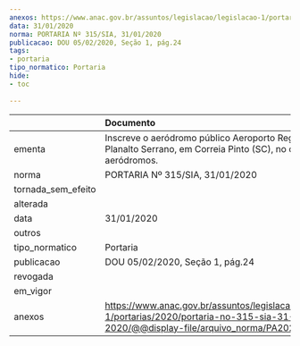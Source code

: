 ```yaml
---
anexos: https://www.anac.gov.br/assuntos/legislacao/legislacao-1/portarias/2020/portaria-no-315-sia-31-01-2020/@@display-file/arquivo_norma/PA2020-0315.pdf
data: 31/01/2020
norma: PORTARIA Nº 315/SIA, 31/01/2020
publicacao: DOU 05/02/2020, Seção 1, pág.24
tags:
- portaria
tipo_normatico: Portaria
hide: 
- toc 
 
---
```


|                    | Documento                                                                                                                                           |
|:-------------------|:----------------------------------------------------------------------------------------------------------------------------------------------------|
| ementa             | Inscreve o aeródromo público Aeroporto Regional do Planalto Serrano, em Correia Pinto (SC), no cadastro de aeródromos.                              |
| norma              | PORTARIA Nº 315/SIA, 31/01/2020                                                                                                                     |
| tornada_sem_efeito |                                                                                                                                                     |
| alterada           |                                                                                                                                                     |
| data               | 31/01/2020                                                                                                                                          |
| outros             |                                                                                                                                                     |
| tipo_normatico     | Portaria                                                                                                                                            |
| publicacao         | DOU 05/02/2020, Seção 1, pág.24                                                                                                                     |
| revogada           |                                                                                                                                                     |
| em_vigor           |                                                                                                                                                     |
| anexos             | https://www.anac.gov.br/assuntos/legislacao/legislacao-1/portarias/2020/portaria-no-315-sia-31-01-2020/@@display-file/arquivo_norma/PA2020-0315.pdf |